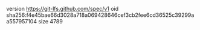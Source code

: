 version https://git-lfs.github.com/spec/v1
oid sha256:f4e45bae66d3028a718a069428646cef3cb2fee6cd36525c39299aa557957104
size 4789
